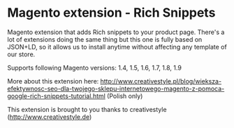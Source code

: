 Magento extension - Rich Snippets
=======================

Magento extension that adds Rich snippets to your product page. There's a lot of extensions doing the same thing but this one is fully based on JSON+LD, so it allows us to install anytime without affecting any template of our store.

Supports following Magento versions: 1.4, 1.5, 1.6, 1.7, 1.8, 1.9

More about this extension here: http://www.creativestyle.pl/blog/wieksza-efektywnosc-seo-dla-twojego-sklepu-internetowego-magento-z-pomoca-google-rich-snippets-tutorial.html (Polish only) 


This extension is brought to you thanks to creativestyle (http://www.creativestyle.de)